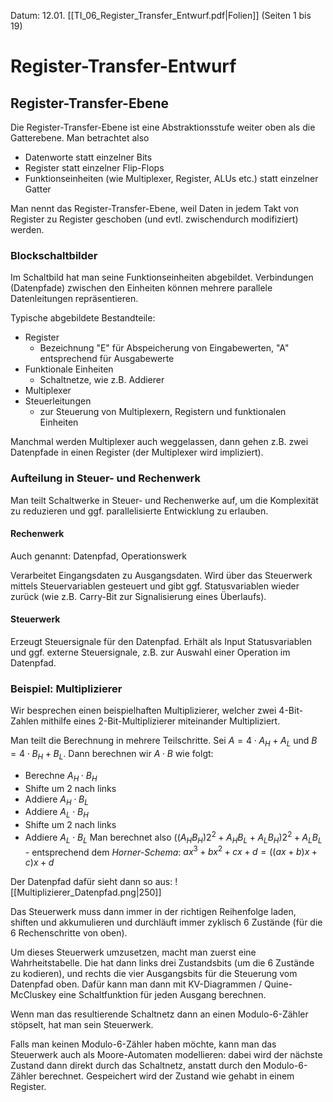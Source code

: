 Datum: 12.01.
[[TI_06_Register_Transfer_Entwurf.pdf|Folien]] (Seiten 1 bis 19)

# Register-Transfer-Entwurf
## Register-Transfer-Ebene
Die Register-Transfer-Ebene ist eine Abstraktionsstufe weiter oben als die Gatterebene. Man betrachtet also
- Datenworte statt einzelner Bits
- Register statt einzelner Flip-Flops
- Funktionseinheiten (wie Multiplexer, Register, ALUs etc.) statt einzelner Gatter

Man nennt das Register-Transfer-Ebene, weil Daten in jedem Takt von Register zu Register geschoben (und evtl. zwischendurch modifiziert) werden.

### Blockschaltbilder
Im Schaltbild hat man seine Funktionseinheiten abgebildet. Verbindungen (Datenpfade) zwischen den Einheiten können mehrere parallele Datenleitungen repräsentieren.

Typische abgebildete Bestandteile:
- Register
	- Bezeichnung "E" für Abspeicherung von Eingabewerten, "A" entsprechend für Ausgabewerte
- Funktionale Einheiten
	- Schaltnetze, wie z.B. Addierer
- Multiplexer
- Steuerleitungen
	- zur Steuerung von Multiplexern, Registern und funktionalen Einheiten

Manchmal werden Multiplexer auch weggelassen, dann gehen z.B. zwei Datenpfade in einen Register (der Multiplexer wird impliziert).

### Aufteilung in Steuer- und Rechenwerk
Man teilt Schaltwerke in Steuer- und Rechenwerke auf, um die Komplexität zu reduzieren und ggf. parallelisierte Entwicklung zu erlauben.
#### Rechenwerk
Auch genannt: Datenpfad, Operationswerk

Verarbeitet Eingangsdaten zu Ausgangsdaten. Wird über das Steuerwerk mittels Steuervariablen gesteuert und gibt ggf. Statusvariablen wieder zurück (wie z.B. Carry-Bit zur Signalisierung eines Überlaufs).

#### Steuerwerk
Erzeugt Steuersignale für den Datenpfad. 
Erhält als Input Statusvariablen und ggf. externe Steuersignale, z.B. zur Auswahl einer Operation im Datenpfad.

### Beispiel: Multiplizierer
Wir besprechen einen beispielhaften Multiplizierer, welcher zwei 4-Bit-Zahlen mithilfe eines 2-Bit-Multiplizierer miteinander Multipliziert.

Man teilt die Berechnung in mehrere Teilschritte.
Sei $A=4 \cdot A_H+A_L$ und $B=4 \cdot B_H + B_L$. Dann berechnen wir $A \cdot B$ wie folgt:
- Berechne $A_H \cdot B_H$
- Shifte um 2 nach links
- Addiere $A_H \cdot B_L$
- Addiere $A_L \cdot B_H$
- Shifte um 2 nach links
- Addiere $A_L \cdot B_L$
Man berechnet also $((A_HB_H)2^2+A_HB_L+A_LB_H)2^2+A_LB_L$ - entsprechend dem 
*Horner-Schema*: $ax^{3}+bx^{2}+cx+d=((ax+b)x+c)x+d$

Der Datenpfad dafür sieht dann so aus:
![[Multiplizierer_Datenpfad.png|250]]

Das Steuerwerk muss dann immer in der richtigen Reihenfolge laden, shiften und akkumulieren und durchläuft immer zyklisch 6 Zustände (für die 6 Rechenschritte von oben).

Um dieses Steuerwerk umzusetzen, macht man zuerst eine Wahrheitstabelle. Die hat dann links drei Zustandsbits (um die 6 Zustände zu kodieren), und rechts die vier Ausgangsbits für die Steuerung vom Datenpfad oben.
Dafür kann man dann mit KV-Diagrammen / Quine-McCluskey eine Schaltfunktion für jeden Ausgang berechnen.

Wenn man das resultierende Schaltnetz dann an einen Modulo-6-Zähler stöpselt, hat man sein Steuerwerk.

Falls man keinen Modulo-6-Zähler haben möchte, kann man das Steuerwerk auch als Moore-Automaten modellieren: dabei wird der nächste Zustand dann direkt durch das Schaltnetz, anstatt durch den Modulo-6-Zähler berechnet. Gespeichert wird der Zustand wie gehabt in einem Register.